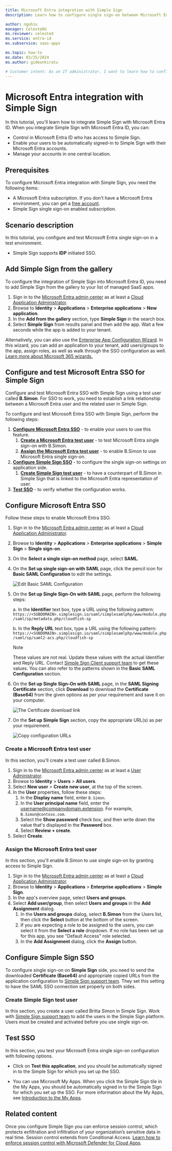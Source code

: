 ```yaml
---
title: Microsoft Entra integration with Simple Sign
description: Learn how to configure single sign-on between Microsoft Entra ID and Simple Sign.

author: nguhiu
manager: CelesteDG
ms.reviewer: celested
ms.service: entra-id
ms.subservice: saas-apps

ms.topic: how-to
ms.date: 03/25/2024
ms.author: gideonkiratu

# Customer intent: As an IT administrator, I want to learn how to configure single sign-on between Microsoft Entra ID and Simple Sign so that I can control who has access to Simple Sign, enable automatic sign-in with Microsoft Entra accounts, and manage my accounts in one central location.
---
```

# Microsoft Entra integration with Simple Sign

In this tutorial, you'll learn how to integrate Simple Sign with Microsoft Entra ID. When you integrate Simple Sign with Microsoft Entra ID, you can:

* Control in Microsoft Entra ID who has access to Simple Sign.
* Enable your users to be automatically signed-in to Simple Sign with their Microsoft Entra accounts.
* Manage your accounts in one central location.

## Prerequisites

To configure Microsoft Entra integration with Simple Sign, you need the following items:

* A Microsoft Entra subscription. If you don't have a Microsoft Entra environment, you can get a [free account](https://azure.microsoft.com/free/).
* Simple Sign single sign-on enabled subscription.

## Scenario description

In this tutorial, you configure and test Microsoft Entra single sign-on in a test environment.

* Simple Sign supports **IDP** initiated SSO.

## Add Simple Sign from the gallery

To configure the integration of Simple Sign into Microsoft Entra ID, you need to add Simple Sign from the gallery to your list of managed SaaS apps.

1. Sign in to the [Microsoft Entra admin center](https://entra.microsoft.com) as at least a [Cloud Application Administrator](~/identity/role-based-access-control/permissions-reference.md#cloud-application-administrator).
1. Browse to **Identity** > **Applications** > **Enterprise applications** > **New application**.
1. In the **Add from the gallery** section, type **Simple Sign** in the search box.
1. Select **Simple Sign** from results panel and then add the app. Wait a few seconds while the app is added to your tenant.

 Alternatively, you can also use the [Enterprise App Configuration Wizard](https://portal.office.com/AdminPortal/home?Q=Docs#/azureadappintegration). In this wizard, you can add an application to your tenant, add users/groups to the app, assign roles, as well as walk through the SSO configuration as well. [Learn more about Microsoft 365 wizards.](/microsoft-365/admin/misc/azure-ad-setup-guides)

<a name='configure-and-test-azure-ad-sso-for-simple-sign'></a>

## Configure and test Microsoft Entra SSO for Simple Sign

Configure and test Microsoft Entra SSO with Simple Sign using a test user called **B.Simon**. For SSO to work, you need to establish a link relationship between a Microsoft Entra user and the related user in Simple Sign.

To configure and test Microsoft Entra SSO with Simple Sign, perform the following steps:

1. **[Configure Microsoft Entra SSO](#configure-azure-ad-sso)** - to enable your users to use this feature.
    1. **[Create a Microsoft Entra test user](#create-an-azure-ad-test-user)** - to test Microsoft Entra single sign-on with B.Simon.
    1. **[Assign the Microsoft Entra test user](#assign-the-azure-ad-test-user)** - to enable B.Simon to use Microsoft Entra single sign-on.
1. **[Configure Simple Sign SSO](#configure-simple-sign-sso)** - to configure the single sign-on settings on application side.
    1. **[Create Simple Sign test user](#create-simple-sign-test-user)** - to have a counterpart of B.Simon in Simple Sign that is linked to the Microsoft Entra representation of user.
1. **[Test SSO](#test-sso)** - to verify whether the configuration works.

<a name='configure-azure-ad-sso'></a>

## Configure Microsoft Entra SSO

Follow these steps to enable Microsoft Entra SSO.

1. Sign in to the [Microsoft Entra admin center](https://entra.microsoft.com) as at least a [Cloud Application Administrator](~/identity/role-based-access-control/permissions-reference.md#cloud-application-administrator).
1. Browse to **Identity** > **Applications** > **Enterprise applications** > **Simple Sign** > **Single sign-on**.
1. On the **Select a single sign-on method** page, select **SAML**.
1. On the **Set up single sign-on with SAML** page, click the pencil icon for **Basic SAML Configuration** to edit the settings.

   ![Edit Basic SAML Configuration](common/edit-urls.png)

1. On the **Set up Single Sign-On with SAML** page, perform the following steps:

    a. In the **Identifier** text box, type a URL using the following pattern:
    `https://<SUBDOMAIN>.simplesign.io/saml/simplesamlphp/www/module.php/saml/sp/metadata.php/cloudfish-sp`

    b. In the **Reply URL** text box, type a URL using the following pattern:
    `https://<SUBDOMAIN>.simplesign.io/saml/simplesamlphp/www/module.php/saml/sp/saml2-acs.php/cloudfish-sp`

	> [!NOTE]
	> These values are not real. Update these values with the actual Identifier and Reply URL. Contact [Simple Sign Client support team](mailto:info@simplesign.io) to get these values. You can also refer to the patterns shown in the **Basic SAML Configuration** section.

1. On the **Set up Single Sign-On with SAML** page, in the **SAML Signing Certificate** section, click **Download** to download the **Certificate (Base64)** from the given options as per your requirement and save it on your computer.

	![The Certificate download link](common/certificatebase64.png)

1. On the **Set up Simple Sign** section, copy the appropriate URL(s) as per your requirement.

	![Copy configuration URLs](common/copy-configuration-urls.png)

<a name='create-an-azure-ad-test-user'></a>

### Create a Microsoft Entra test user

In this section, you'll create a test user called B.Simon.

1. Sign in to the [Microsoft Entra admin center](https://entra.microsoft.com) as at least a [User Administrator](~/identity/role-based-access-control/permissions-reference.md#user-administrator).
1. Browse to **Identity** > **Users** > **All users**.
1. Select **New user** > **Create new user**, at the top of the screen.
1. In the **User** properties, follow these steps:
   1. In the **Display name** field, enter `B.Simon`.  
   1. In the **User principal name** field, enter the username@companydomain.extension. For example, `B.Simon@contoso.com`.
   1. Select the **Show password** check box, and then write down the value that's displayed in the **Password** box.
   1. Select **Review + create**.
1. Select **Create**.

<a name='assign-the-azure-ad-test-user'></a>

### Assign the Microsoft Entra test user

In this section, you'll enable B.Simon to use single sign-on by granting access to Simple Sign.

1. Sign in to the [Microsoft Entra admin center](https://entra.microsoft.com) as at least a [Cloud Application Administrator](~/identity/role-based-access-control/permissions-reference.md#cloud-application-administrator).
1. Browse to **Identity** > **Applications** > **Enterprise applications** > **Simple Sign**.
1. In the app's overview page, select **Users and groups**.
1. Select **Add user/group**, then select **Users and groups** in the **Add Assignment** dialog.
   1. In the **Users and groups** dialog, select **B.Simon** from the Users list, then click the **Select** button at the bottom of the screen.
   1. If you are expecting a role to be assigned to the users, you can select it from the **Select a role** dropdown. If no role has been set up for this app, you see "Default Access" role selected.
   1. In the **Add Assignment** dialog, click the **Assign** button.

## Configure Simple Sign SSO

To configure single sign-on on **Simple Sign** side, you need to send the downloaded **Certificate (Base64)** and appropriate copied URLs from the application configuration to [Simple Sign support team](mailto:info@simplesign.io). They set this setting to have the SAML SSO connection set properly on both sides.

### Create Simple Sign test user

In this section, you create a user called Britta Simon in Simple Sign. Work with [Simple Sign support team](mailto:info@simplesign.io) to add the users in the Simple Sign platform. Users must be created and activated before you use single sign-on.

## Test SSO

In this section, you test your Microsoft Entra single sign-on configuration with following options.

* Click on **Test this application**, and you should be automatically signed in to the Simple Sign for which you set up the SSO.

* You can use Microsoft My Apps. When you click the Simple Sign tile in the My Apps, you should be automatically signed in to the Simple Sign for which you set up the SSO. For more information about the My Apps, see [Introduction to the My Apps](https://support.microsoft.com/account-billing/sign-in-and-start-apps-from-the-my-apps-portal-2f3b1bae-0e5a-4a86-a33e-876fbd2a4510).

## Related content

Once you configure Simple Sign you can enforce session control, which protects exfiltration and infiltration of your organization’s sensitive data in real time. Session control extends from Conditional Access. [Learn how to enforce session control with Microsoft Defender for Cloud Apps](/cloud-app-security/proxy-deployment-aad).
